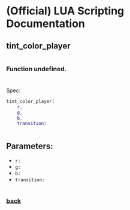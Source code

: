 
# (Official) LUA Scripting Documentation

## tint_color_player
#
### Function undefined.
#
Spec:
```lua
tint_color_player(
	r,
	g,
	b,
	transition)
```
#
## Parameters:
- `r:` 
- `g:` 
- `b:` 
- `transition:` 
#
### [back](../other)
